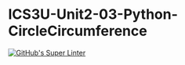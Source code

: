 # ICS3U-Unit2-03-Python-CircleCircumference

[![GitHub's Super Linter](https://github.com/Rodas-Nega1/ICS3U-Unit2-03-Python-CircleCircumference/workflows/GitHub's%20Super%20Linter/badge.svg)](https://github.com/Rodas-Nega1/ICS3U-Unit2-03-Python-CircleCircumference/actions)
